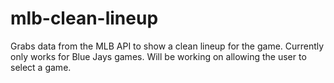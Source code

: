 # mlb-clean-lineup
 
Grabs data from the MLB API to show a clean lineup for the game. Currently only works for Blue Jays games. Will be working on allowing the user to select a game.
